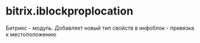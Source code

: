 # bitrix.iblockproplocation
Битрикс - модуль. Добавляет новый тип свойств в инфоблок - привязка к местоположению
